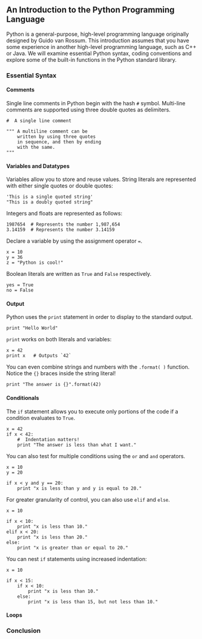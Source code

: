 ## An Introduction to the Python Programming Language

Python is a general-purpose, high-level programming language originally designed by Guido van Rossum.  This introduction assumes that you have some experience in another high-level programming language, such as C++ or Java.  We will examine essential Python syntax, coding conventions and explore some of the built-in functions in the Python standard library.

### Essential Syntax

#### Comments

Single line comments in Python begin with the hash `#` symbol.  Multi-line comments are supported using three double quotes as delimiters.

    #  A single line comment

    """ A multiline comment can be
        written by using three quotes
        in sequence, and then by ending
        with the same.
    """

#### Variables and Datatypes

Variables allow you to store and reuse values.  String literals are represented with either single quotes or double quotes:

    'This is a single quoted string'
    "This is a doubly quoted string"

Integers and floats are represented as follows:

    1987654  # Represents the number 1,987,654
    3.14159  # Represents the number 3.14159

Declare a variable by using the assignment operator `=`.

    x = 10
    y = 36
    z = "Python is cool!"

Boolean literals are written as `True` and `False` respectively.  

    yes = True
    no = False


#### Output
Python uses the `print` statement in order to display to the standard output.

    print "Hello World"

`print` works on both literals and variables:

    x = 42
    print x   # Outputs `42`

You can even combine strings and numbers with the `.format( )` function.  Notice the `{}` braces inside the string literal!

    print "The answer is {}".format(42)

#### Conditionals
The `if` statement allows you to execute only portions of the code if a condition evaluates to `True`.  

    x = 42
    if x < 42:
        #  Indentation matters!
        print "The answer is less than what I want."

You can also test for multiple conditions using the `or` and `and` operators.

    x = 10
    y = 20

    if x < y and y == 20:
        print "x is less than y and y is equal to 20."

For greater granularity of control, you can also use `elif` and `else`.

    x = 10

    if x < 10:
        print "x is less than 10."
    elif x < 20:
        print "x is less than 20."
    else:
        print "x is greater than or equal to 20."

You can nest `if` statements using increased indentation:

    x = 10

    if x < 15:
        if x < 10:
            print "x is less than 10."
        else:
            print "x is less than 15, but not less than 10."

#### Loops

### Conclusion
